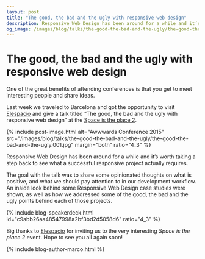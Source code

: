 ```yaml
---
layout: post
title: "The good, the bad and the ugly with responsive web design"
description: Responsive Web Design has been around for a while and it’s worth taking a step back to see what a successful responsive project actually requires.
og_image: /images/blog/talks/the-good-the-bad-and-the-ugly/the-good-the-bad-and-the-ugly.001.jpg
---
```


# The good, the bad and&nbsp;the ugly with responsive web design

One of the great benefits of attending conferences is that you get to meet interesting people and share ideas.

Last week we traveled to Barcelona and got the opportunity to visit [Elespacio](http://www.elespacio.net/) and give a talk titled “The good, the bad and the ugly with responsive web design” at the [Space is the place 2](https://www.facebook.com/elespacio.net/posts/930710413629827).

{% include post-image.html alt="Awwwards Conference 2015" src="/images/blog/talks/the-good-the-bad-and-the-ugly/the-good-the-bad-and-the-ugly.001.jpg" margin="both" ratio="4_3" %}

Responsive Web Design has been around for a while and it’s worth taking a step back to see what a successful responsive project actually requires.

The goal with the talk was to share some opinionated thoughts on what is positive, and what we should pay attention to in our development workflow. An inside look behind some Responsive Web Design case studies were shown, as well as how we addressed some of the good, the bad and the ugly points behind each of those projects. 

{% include blog-speakerdeck.html id="c9abb26aa48547998a2bf3bd2d5058d6" ratio="4_3" %}

Big thanks to [Elespacio](http://www.elespacio.net/) for inviting us to the very interesting *Space is the place 2* event. Hope to see you all again soon!

{% include blog-author-marco.html %}
